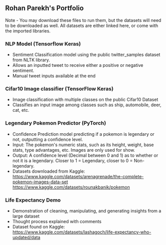 ## Rohan Parekh's Portfolio

Note - You may download these files to run them, but the datasets will need to be downloaded as well. All datasets are either linked here, or come with the imported libraries.

### NLP Model (Tensorflow Keras)
- Sentiment Classification model using the public twitter_samples dataset from NLTK library.
- Allows an inputted tweet to receive either a positive or negative sentiment.
- Manual tweet inputs available at the end

### Cifar10 Image classifier (TensorFlow Keras)
- Image classification with multiple classes on the public Cifar10 Dataset
- Classifies an input image among classes such as ship, automobile, deer, cat, etc.

### Legendary Pokemon Predictor (PyTorch) 
- Confidence Prediction model predicting if a pokemon is legendary or not, outputting a confidence level.
- Input: The pokemon's numeric stats, such as its height, weight, base stats, type advantages, etc. Images are only used   for show.
- Output: A confidence level (Decimal between 0 and 1) as to whether or not it is a legendary. Closer to 1 = Legendary,    closer to 0 = Non-legendary.
- Datasets downloaded from Kaggle:  
  https://www.kaggle.com/datasets/arenagrenade/the-complete-pokemon-images-data-set
  https://www.kaggle.com/datasets/rounakbanik/pokemon

### Life Expectancy Demo
- Demonstration of cleaning, manipulating, and generating insights from a large dataset
- Thought process explained with comments
- Dataset found on Kaggle:
  https://www.kaggle.com/datasets/lashagoch/life-expectancy-who-updated/data
